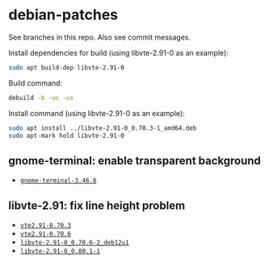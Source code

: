# debian-patches

See branches in this repo. Also see commit messages.

Install dependencies for build (using libvte-2.91-0 as an example):
```sh
sudo apt build-dep libvte-2.91-0
```

Build command:
```sh
debuild -b -uc -us
```

Install command (using libvte-2.91-0 as an example):
```sh
sudo apt install ../libvte-2.91-0_0.70.3-1_amd64.deb
sudo apt-mark hold libvte-2.91-0
```

## gnome-terminal: enable transparent background

* [`gnome-terminal-3.46.8`](https://github.com/lxylxy123456/debian-patches/tree/gnome-terminal-3.46.8)

## libvte-2.91: fix line height problem

* [`vte2.91-0.70.3`](https://github.com/lxylxy123456/debian-patches/tree/vte2.91-0.70.3)
* [`vte2.91-0.70.6`](https://github.com/lxylxy123456/debian-patches/tree/vte2.91-0.70.6)
* [`libvte-2.91-0_0.70.6-2_deb12u1`](https://github.com/lxylxy123456/debian-patches/tree/libvte-2.91-0_0.70.6-2_deb12u1)
* [`libvte-2.91-0_0.80.1-1`](https://github.com/lxylxy123456/debian-patches/tree/libvte-2.91-0_0.80.1-1)

